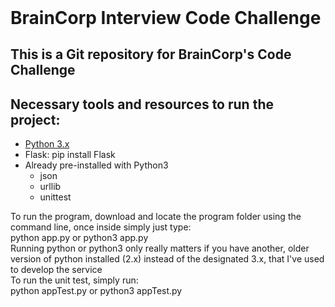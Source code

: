 <header>
</header>

<body>
    <h1>BrainCorp Interview Code Challenge</h1>
    <h2>This is a Git repository for BrainCorp's Code Challenge</h2>
    <h2>Necessary tools and resources to run the project: </h2>
        <ul>
            <li><a href="https://www.python.org/downloads/">Python 3.x</a></li>
            <li>Flask: pip install Flask</li>
            <li>Already pre-installed with Python3
                <ul>
                    <li>json</li>
                    <li>urllib</li>
                    <li>unittest</li>
                </ul>
            </li>
        </ul>
        <p1>To run the program, download and locate the program folder using the command line, once inside simply just type:<br>  python app.py     or     python3 app.py</p1><br>
        <p2>Running python or python3 only really matters if you have another, older version of python installed (2.x) instead of the designated 3.x, that I've used to develop the service<p2><br>
        <p3>To run the unit test, simply run:<br>  python appTest.py     or     python3 appTest.py</p3><br>
</body>

